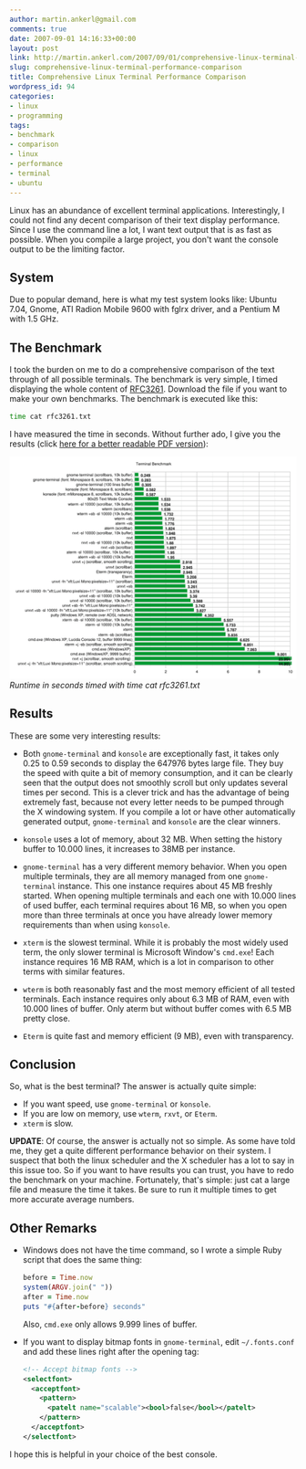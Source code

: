 ```yaml
---
author: martin.ankerl@gmail.com
comments: true
date: 2007-09-01 14:16:33+00:00
layout: post
link: http://martin.ankerl.com/2007/09/01/comprehensive-linux-terminal-performance-comparison/
slug: comprehensive-linux-terminal-performance-comparison
title: Comprehensive Linux Terminal Performance Comparison
wordpress_id: 94
categories:
- linux
- programming
tags:
- benchmark
- comparison
- linux
- performance
- terminal
- ubuntu
---
```


Linux has an abundance of excellent terminal applications. Interestingly, I could not find any decent comparison of their text display performance. Since I use the command line a lot, I want text output that is as fast as possible. When you compile a large project, you don't want the console output to be the limiting factor.

## System

Due to popular demand, here is what my test system looks like: Ubuntu 7.04, Gnome, ATI Radion Mobile 9600 with fglrx driver, and a Pentium M with 1.5 GHz.

## The Benchmark

I took the burden on me to do a comprehensive comparison of the text through of all possible terminals. The benchmark is very simple, I timed displaying the whole content of [RFC3261](http://www.ietf.org/rfc/rfc3261.txt). Download the file if you want to make your own benchmarks. The benchmark is executed like this:

```bash
time cat rfc3261.txt
```

I have measured the time in seconds. Without further ado, I give you the results (click [here for a better readable PDF version](/files/2007/09/term-bench.pdf)):

![ts](/img/2007/09/ts.png)
*Runtime in seconds timed with time cat rfc3261.txt*


## Results

These are some very interesting results:

* Both `gnome-terminal` and `konsole` are exceptionally fast, it takes only 0.25 to 0.59 seconds to display the 647976 bytes large file. They buy the speed with quite a bit of memory consumption, and it can be clearly seen that the output does not smoothly scroll but only updates several times per second. This is a clever trick and has the advantage of being extremely fast, because not every letter needs to be pumped through the X windowing system. If you compile a lot or have other automatically generated output, `gnome-terminal` and `konsole` are the clear winners.

* `konsole` uses a lot of memory, about 32 MB. When setting the history buffer to 10.000 lines, it increases to 38MB per instance.

* `gnome-terminal` has a very different memory behavior. When you open multiple terminals, they are all memory managed from one `gnome-terminal` instance. This one instance requires about 45 MB freshly started. When opening multiple terminals and each one with 10.000 lines of used buffer, each terminal requires about 16 MB, so when you open more than three terminals at once you have already lower memory requirements than when using `konsole`.

* `xterm` is the slowest terminal. While it is probably the most widely used term, the only slower terminal is Microsoft Window's `cmd.exe`! Each instance requires 16 MB RAM, which is a lot in comparison to other terms with similar features.

* `wterm` is both reasonably fast and the most memory efficient of all tested terminals. Each instance requires only about 6.3 MB of RAM, even with 10.000 lines of buffer. Only aterm but without buffer comes with 6.5 MB pretty close.

* `Eterm` is quite fast and memory efficient (9 MB), even with transparency.

## Conclusion

So, what is the best terminal? The answer is actually quite simple:

  * If you want speed, use `gnome-terminal` or `konsole`.
  * If you are low on memory, use `wterm`, `rxvt`, or `Eterm`.
  * `xterm` is slow.

**UPDATE**: Of course, the answer is actually not so simple. As some have told me, they get a quite different performance behavior on their system. I suspect that both the linux scheduler and the X scheduler has a lot to say in this issue too. So if you want to have results you can trust, you have to redo the benchmark on your machine. Fortunately, that's simple: just cat a large file and measure the time it takes. Be sure to run it multiple times to get more accurate average numbers.


## Other Remarks

* Windows does not have the time command, so I wrote a simple Ruby script that does the same thing: 
  ```ruby
  before = Time.now
  system(ARGV.join(" "))
  after = Time.now
  puts "#{after-before} seconds"
  ```
  Also, `cmd.exe` only allows 9.999 lines of buffer.

* If you want to display bitmap fonts in `gnome-terminal`, edit `~/.fonts.conf` and add these lines right after the opening tag:
  ```xml
  <!-- Accept bitmap fonts -->
  <selectfont>
    <acceptfont>
      <pattern>
        <patelt name="scalable"><bool>false</bool></patelt>
      </pattern>
    </acceptfont>
  </selectfont>
  ```

I hope this is helpful in your choice of the best console.

